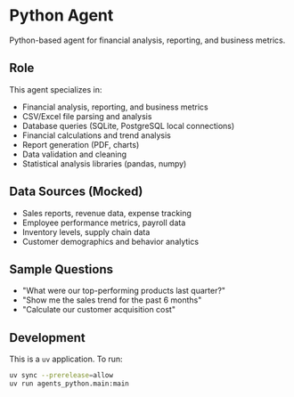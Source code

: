 # Python Agent

Python-based agent for financial analysis, reporting, and business metrics.

## Role

This agent specializes in:
- Financial analysis, reporting, and business metrics
- CSV/Excel file parsing and analysis  
- Database queries (SQLite, PostgreSQL local connections)
- Financial calculations and trend analysis
- Report generation (PDF, charts)
- Data validation and cleaning
- Statistical analysis libraries (pandas, numpy)

## Data Sources (Mocked)

- Sales reports, revenue data, expense tracking
- Employee performance metrics, payroll data  
- Inventory levels, supply chain data
- Customer demographics and behavior analytics

## Sample Questions

- "What were our top-performing products last quarter?"
- "Show me the sales trend for the past 6 months"  
- "Calculate our customer acquisition cost"

## Development

This is a `uv` application. To run:

```bash
uv sync --prerelease=allow
uv run agents_python.main:main
```